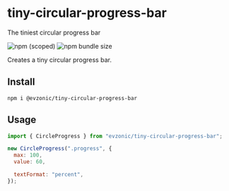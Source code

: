 # tiny-circular-progress-bar

The tiniest circular progress bar

![npm (scoped)](https://img.shields.io/npm/v/@evzonic/tiny-circular-progress-bar)
![npm bundle size](https://img.shields.io/bundlephobia/min/@evzonic/tiny-circular-progress-bar)

Creates a tiny circular progress bar.

## Install

```
npm i @evzonic/tiny-circular-progress-bar
```

## Usage

```js
import { CircleProgress } from "evzonic/tiny-circular-progress-bar";

new CircleProgress(".progress", {
  max: 100,
  value: 60,

  textFormat: "percent",
});
```
